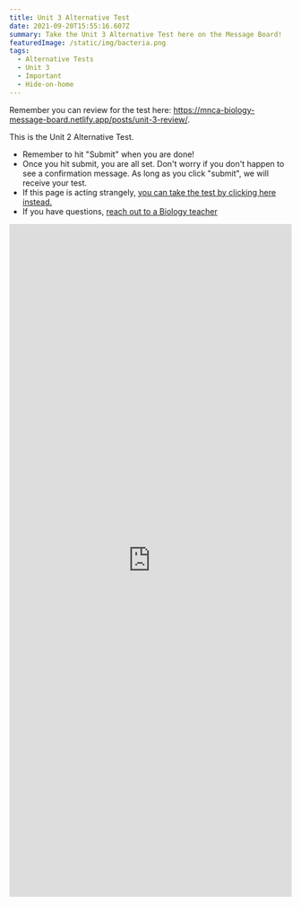 ```yaml
---
title: Unit 3 Alternative Test
date: 2021-09-20T15:55:16.607Z
summary: Take the Unit 3 Alternative Test here on the Message Board!
featuredImage: /static/img/bacteria.png
tags:
  - Alternative Tests
  - Unit 3
  - Important
  - Hide-on-home
---
```

Remember you can review for the test here: <https://mnca-biology-message-board.netlify.app/posts/unit-3-review/>.

This is the Unit 2 Alternative Test.

* Remember to hit "Submit" when you are done!
* Once you hit submit, you are all set. Don't worry if you don't happen to see a confirmation message. As long as you click "submit", we will receive your test.
* If this page is acting strangely, [you can take the test by clicking here instead.](https://docs.google.com/forms/d/e/1FAIpQLScvK1k533tRdj-2eWJ7P1euYxh1zhLc-pmNxrGfhekj62wfdA/viewform?usp=sf_link)
* If you have questions, [reach out to a Biology teacher](https://mnca-biology-message-board.netlify.app/contact)

<iframe src="https://docs.google.com/forms/d/e/1FAIpQLSePGjQeEfzmSckcGZ9JsFURcGlSRF5DvrjmNaVQ5Db-x4e2Pw/viewform?embedded=true" width="100%" height="1200" frameborder="0" marginheight="0" marginwidth="0">Loading…</iframe>